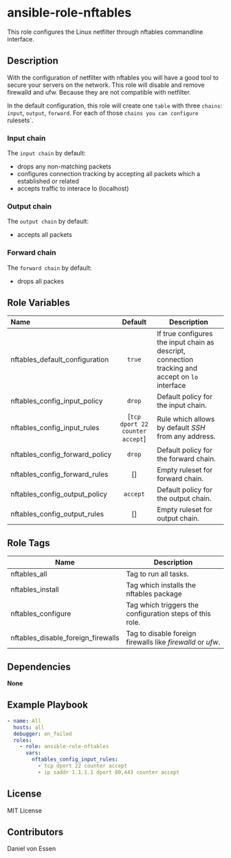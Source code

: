 # ansible-role-nftables

This role configures the Linux netfilter through nftables commandline interface.

## Description

With the configuration of netfilter with nftables you will have a good tool to
secure your servers on the network. This role will disable and remove firewalld
and ufw. Because they are not compatible with netfilter.

In the default configuration, this role will create one `table` with three
`chains`: `input`, `output`, `forward`. For each of those `chains you can
configure `rulesets`.

### Input chain

The `input chain` by default:

- drops any non-matching packets
- configures connection tracking by accepting all packets which a established
  or related
- accepts traffic to interace lo (localhost)

### Output chain

The `output chain` by default:

- accepts all packets

### Forward chain

The `forward chain` by default:

- drops all packes

## Role Variables


| Name                           |             Default             | Description                                                                                      |
| :----------------------------- | :-----------------------------: | ------------------------------------------------------------------------------------------------ |
| nftables_default_configuration |             `true`              | If true configures the input chain as descript, connection tracking and accept on `lo` interface |
| nftables_config_input_policy   |             `drop`              | Default policy for the input chain.                                                              |
| nftables_config_input_rules    | [`tcp dport 22 counter accept`] | Rule which allows by default *SSH* from any address.                                             |
| nftables_config_forward_policy |             `drop`              | Default policy for the forward chain.                                                            |
| nftables_config_forward_rules  |               []                | Empty ruleset for forward chain.                                                                 |
| nftables_config_output_policy  |            `accept`             | Default policy for the output chain.                                                             |
| nftables_config_output_rules   |               []                | Empty ruleset for output chain.                                                                  |

## Role Tags

| Name                               | Description                                                 |
| ---------------------------------- | ----------------------------------------------------------- |
| nftables_all                       | Tag to run all tasks.                                       |
| nftables_install                   | Tag which installs the nftables package                     |
| nftables_configure                 | Tag which triggers the configuration steps of this role.    |
| nftables_disable_foreign_firewalls | Tag to disable foreign firewalls like *firewalld* or *ufw*. |

## Dependencies

**None**

## Example Playbook


```yaml
- name: All
  hosts: all
  debugger: on_failed
  roles:
    - role: ansible-role-nftables
      vars:
        nftables_config_input_rules:
          - tcp dport 22 counter accept
          - ip saddr 1.1.1.1 dport 80,443 counter accept
```

## License

MIT License

## Contributors

Daniel von Essen
